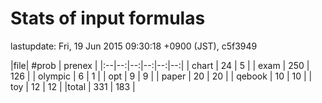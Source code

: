 # Stats of input formulas

lastupdate: Fri, 19 Jun 2015 09:30:18 +0900 (JST), c5f3949

|file| #prob | prenex |
|:--|--:|--:|--:|--:|--:|
| chart |  24  |  5  |
| exam |  250  |  126  |
| olympic |  6  |  1  |
| opt |  9 | 9 |
| paper | 20 | 20 |
| qebook | 10 | 10 |
| toy | 12 | 12 |
|total | 331 | 183 |
